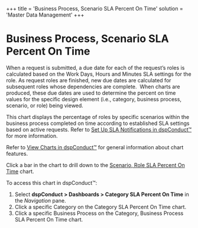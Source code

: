 +++
title = 'Business Process, Scenario SLA Percent On Time'
solution = 'Master Data Management'
+++

# Business Process, Scenario SLA Percent On Time

When a request is submitted, a due date for each of the request’s roles
is calculated based on the Work Days, Hours and Minutes SLA settings for
the role. As request roles are finished, new due dates are calculated
for subsequent roles whose dependencies are complete.<span> </span> When
charts are produced, these due dates are used to determine the percent
on time values for the specific design element (i.e., category, business
process, scenario, or role) being viewed.<span> </span>

This chart displays the percentage of roles by specific scenarios within
the business process completed on time according to established SLA
settings based on active requests. Refer to [Set Up SLA Notifications in
dspConduct™](../Config/Set_Up_SLA_Notifications) for more
information.

Refer to [View Charts in dspConduct™](../Use_Cases/View_Charts) for
general information about chart features.

Click a bar in the chart to drill down to the [Scenario, Role SLA
Percent On Time](Scenario_Role_SLA_Percent_OnTime) chart.

To access this chart in dspConduct™:

1.  Select **dspConduct \> Dashboards \> Category SLA Percent On Time**
    in the *Navigation* pane.
2.  Click a specific Category on the Category SLA Percent On Time chart.
3.  Click a specific Business Process on the Category, Business Process
    SLA Percent On Time chart.
